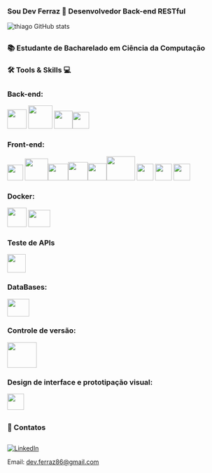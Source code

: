 ### Sou Dev Ferraz 👋 Desenvolvedor Back-end RESTful  


![thiago GitHub stats](https://github-readme-stats.vercel.app/api?username=Thiagoferrazlopes&show_icons=true&theme=tokyonight)

## 
### 📚 Estudante de Bacharelado em Ciência da Computação 
###  🛠 Tools & Skills 💻
## 


### Back-end:

<img height="44"  width="44" src="https://cdn.jsdelivr.net/gh/devicons/devicon@latest/icons/csharp/csharp-original.svg" /> <img height="53"  width="55" src="https://cdn.jsdelivr.net/gh/devicons/devicon@latest/icons/java/java-original-wordmark.svg" /> <img height="41"  width="42" src="https://cdn.jsdelivr.net/gh/devicons/devicon@latest/icons/maven/maven-original.svg" /><img height="38"  width="38" src="https://cdn.jsdelivr.net/gh/devicons/devicon@latest/icons/spring/spring-original.svg" />


###  Front-end:

<img height="36"  width="36" src="https://cdn.jsdelivr.net/gh/devicons/devicon@latest/icons/vscode/vscode-original.svg" />  <img height="50" width="53" src="https://cdn.jsdelivr.net/gh/devicons/devicon@latest/icons/spring/spring-original-wordmark.svg" /><img  height="38"  width="46" src="https://cdn.jsdelivr.net/gh/devicons/devicon@latest/icons/vuejs/vuejs-original-wordmark.svg" /><img height="42"  width="45" src="https://cdn.jsdelivr.net/gh/devicons/devicon@latest/icons/react/react-original-wordmark.svg" /><img height="39"  width="43"  src="https://cdn.jsdelivr.net/gh/devicons/devicon@latest/icons/typescript/typescript-original.svg" /><img height="55"  width="65" src="https://cdn.jsdelivr.net/gh/devicons/devicon@latest/icons/nodejs/nodejs-original-wordmark.svg" /> <img height="38"  width="38" src="https://cdn.jsdelivr.net/gh/devicons/devicon@latest/icons/javascript/javascript-original.svg" /> <img height="38"  width="38" src="https://cdn.jsdelivr.net/gh/devicons/devicon@latest/icons/html5/html5-original.svg" /> 
<img height="38"  width="38"  src="https://cdn.jsdelivr.net/gh/devicons/devicon@latest/icons/css3/css3-original.svg" />



###  Docker:

<img height="44"  width="44" src="https://cdn.jsdelivr.net/gh/devicons/devicon@latest/icons/docker/docker-original-wordmark.svg" />  <img height="39"  width="50" src="https://cdn.jsdelivr.net/gh/devicons/devicon@latest/icons/dbeaver/dbeaver-original.svg" />

### Teste de APIs 

<img height="42"  width="42" src="https://cdn.jsdelivr.net/gh/devicons/devicon@latest/icons/postman/postman-plain.svg" />
 
###  DataBases:

<img height="40"  width="50" src="https://cdn.jsdelivr.net/gh/devicons/devicon@latest/icons/mysql/mysql-original.svg" />

 ### Controle de versão:

 <img height="58"  width="67"  src="https://cdn.jsdelivr.net/gh/devicons/devicon@latest/icons/git/git-plain-wordmark.svg" />

 ### Design de interface e prototipação visual:

 <img height="37"  width="38" src="https://cdn.jsdelivr.net/gh/devicons/devicon@latest/icons/figma/figma-original.svg" /> 


          
##
### 📩 Contatos
##
[![LinkedIn](https://img.shields.io/badge/LinkedIn-Profile-blue?logo=linkedin&style=flat-square)](https://www.linkedin.com/in/thiago-ferraz-32b015303)

Email: dev.ferraz86@gmail.com

